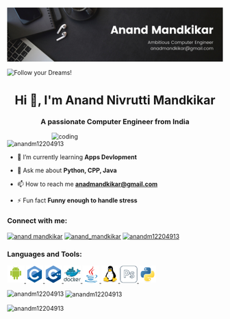 ![logo](https://github.com/AnandM12204913/AnandM12204913/blob/main/banner.png)

<img width="400" src="https://readme-typing-svg.herokuapp.com?font=JetBrains+Mono&weight=600&size=30&duration=1800&color=00f200&width=535&lines=Hi,+I'm+Anand+Mandkikar;I'm+a+Passionate+Data+Science;+Engineer+From+India;+I+love+Artificial+Intelligence;Checkout+my+Projects;What+About+You?;let's+Connect!"  alt="Follow your Dreams!"/>
</div>




<h1 align="center">Hi 👋, I'm Anand Nivrutti Mandkikar</h1>
<h3 align="center">A passionate Computer Engineer from India</h3>
<img align="right" alt="coding" width="400px" src="https://camo.githubusercontent.com/c1dcb74cc1c1835b1d716f5051499a2814c683c806b15f04b0eba492863703e9/68747470733a2f2f63646e2e6472696262626c652e636f6d2f75736572732f3733303730332f73637265656e73686f74732f363538313234332f6176656e746f2e676966">


<p align="left"> <img src="https://komarev.com/ghpvc/?username=anandm12204913&label=Profile%20views&color=0e75b6&style=flat" alt="anandm12204913" /> </p>

- 🌱 I’m currently learning **Apps Devlopment**

- 💬 Ask me about **Python, CPP, Java**

- 📫 How to reach me **anadmandkikar@gmail.com**

- ⚡ Fun fact **Funny enough to handle stress**

<h3 align="left">Connect with me:</h3>
<p align="left">
<a href="https://linkedin.com/in/anand mandkikar" target="blank"><img align="center" src="https://raw.githubusercontent.com/rahuldkjain/github-profile-readme-generator/master/src/images/icons/Social/linked-in-alt.svg" alt="anand mandkikar" height="30" width="40" /></a>
<a href="https://instagram.com/anand_mandkikar" target="blank"><img align="center" src="https://raw.githubusercontent.com/rahuldkjain/github-profile-readme-generator/master/src/images/icons/Social/instagram.svg" alt="anand_mandkikar" height="30" width="40" /></a>
<a href="https://www.hackerearth.com/anandm12204913" target="blank"><img align="center" src="https://raw.githubusercontent.com/rahuldkjain/github-profile-readme-generator/master/src/images/icons/Social/hackerearth.svg" alt="anandm12204913" height="30" width="40" /></a>
</p>

<h3 align="left">Languages and Tools:</h3>
<p align="left"> <a href="https://developer.android.com" target="_blank" rel="noreferrer"> <img src="https://raw.githubusercontent.com/devicons/devicon/master/icons/android/android-original-wordmark.svg" alt="android" width="40" height="40"/> </a> <a href="https://www.cprogramming.com/" target="_blank" rel="noreferrer"> <img src="https://raw.githubusercontent.com/devicons/devicon/master/icons/c/c-original.svg" alt="c" width="40" height="40"/> </a> <a href="https://www.w3schools.com/cpp/" target="_blank" rel="noreferrer"> <img src="https://raw.githubusercontent.com/devicons/devicon/master/icons/cplusplus/cplusplus-original.svg" alt="cplusplus" width="40" height="40"/> </a> <a href="https://www.docker.com/" target="_blank" rel="noreferrer"> <img src="https://raw.githubusercontent.com/devicons/devicon/master/icons/docker/docker-original-wordmark.svg" alt="docker" width="40" height="40"/> </a> <a href="https://www.java.com" target="_blank" rel="noreferrer"> <img src="https://raw.githubusercontent.com/devicons/devicon/master/icons/java/java-original.svg" alt="java" width="40" height="40"/> </a> <a href="https://www.linux.org/" target="_blank" rel="noreferrer"> <img src="https://raw.githubusercontent.com/devicons/devicon/master/icons/linux/linux-original.svg" alt="linux" width="40" height="40"/> </a> <a href="https://www.photoshop.com/en" target="_blank" rel="noreferrer"> <img src="https://raw.githubusercontent.com/devicons/devicon/master/icons/photoshop/photoshop-line.svg" alt="photoshop" width="40" height="40"/> </a> <a href="https://www.python.org" target="_blank" rel="noreferrer"> <img src="https://raw.githubusercontent.com/devicons/devicon/master/icons/python/python-original.svg" alt="python" width="40" height="40"/> </a> </p>

<p><img align="left" src="https://github-readme-stats.vercel.app/api/top-langs?username=anandm12204913&show_icons=true&locale=en&layout=compact" alt="anandm12204913" /></p>

<p>&nbsp;<img align="center" src="https://github-readme-stats.vercel.app/api?username=anandm12204913&show_icons=true&locale=en" alt="anandm12204913" /></p>

<p><img align="center" src="https://github-readme-streak-stats.herokuapp.com/?user=anandm12204913&" alt="anandm12204913" /></p>
